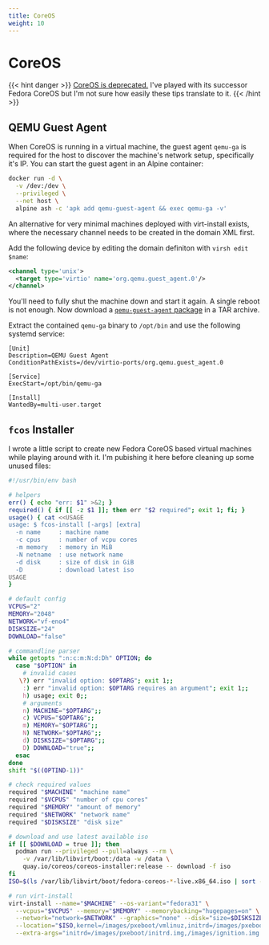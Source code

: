 ```yaml
---
title: CoreOS
weight: 10
---
```


# CoreOS

{{< hint danger >}}
[CoreOS is deprecated.](https://coreos.com/os/eol/) I've played with its successor
Fedora CoreOS but I'm not sure how easily these tips translate to it.
{{< /hint >}}

## QEMU Guest Agent

When CoreOS is running in a virtual machine, the guest agent `qemu-ga` is required
for the host to discover the machine's network setup, specifically it's IP.
You can start the guest agent in an Alpine container:

```sh
docker run -d \
  -v /dev:/dev \
  --privileged \
  --net host \
  alpine ash -c 'apk add qemu-guest-agent && exec qemu-ga -v'
```

An alternative for very minimal machines deployed with virt-install exists,
where the necessary channel needs to be created in the domain XML first.

Add the following device by editing the domain definiton with `virsh edit $name`:

```xml
<channel type='unix'>
  <target type='virtio' name='org.qemu.guest_agent.0'/>
</channel>
```

You'll need to fully shut the machine down and start it again. A single reboot
is not enough. Now download a [`qemu-guest-agent` package](https://pkgs.org/download/qemu-guest-agent) in a TAR archive.

Extract the contained `qemu-ga` binary to `/opt/bin` and use the following
systemd service:

```systemd
[Unit]
Description=QEMU Guest Agent
ConditionPathExists=/dev/virtio-ports/org.qemu.guest_agent.0

[Service]
ExecStart=/opt/bin/qemu-ga

[Install]
WantedBy=multi-user.target
```

## `fcos` Installer

I wrote a little script to create new Fedora CoreOS based virtual machines while
playing around with it. I'm pubishing it here before cleaning up some unused files:

```bash
#!/usr/bin/env bash

# helpers
err() { echo "err: $1" >&2; }
required() { if [[ -z $1 ]]; then err "$2 required"; exit 1; fi; }
usage() { cat <<USAGE
usage: $ fcos-install [-args] [extra]
  -n name     : machine name
  -c cpus     : number of vcpu cores
  -m memory   : memory in MiB
  -N netname  : use network name
  -d disk     : size of disk in GiB
  -D          : download latest iso
USAGE
}

# default config
VCPUS="2"
MEMORY="2048"
NETWORK="vf-eno4"
DISKSIZE="24"
DOWNLOAD="false"

# commandline parser
while getopts ":n:c:m:N:d:Dh" OPTION; do
  case "$OPTION" in
    # invalid cases
   \?) err "invalid option: $OPTARG"; exit 1;;
    :) err "invalid option: $OPTARG requires an argument"; exit 1;;
    h) usage; exit 0;;
    # arguments
    n) MACHINE="$OPTARG";;
    c) VCPUS="$OPTARG";;
    m) MEMORY="$OPTARG";;
    N) NETWORK="$OPTARG";;
    d) DISKSIZE="$OPTARG";;
    D) DOWNLOAD="true";;
  esac
done
shift "$((OPTIND-1))"

# check required values
required "$MACHINE" "machine name"
required "$VCPUS" "number of cpu cores"
required "$MEMORY" "amount of memory"
required "$NETWORK" "network name"
required "$DISKSIZE" "disk size"

# download and use latest available iso
if [[ $DOWNLOAD = true ]]; then
  podman run --privileged --pull=always --rm \
    -v /var/lib/libvirt/boot:/data -w /data \
    quay.io/coreos/coreos-installer:release -- download -f iso
fi
ISO=$(ls /var/lib/libvirt/boot/fedora-coreos-*-live.x86_64.iso | sort -rV | head -1)

# run virt-install
virt-install --name="$MACHINE" --os-variant="fedora31" \
  --vcpus="$VCPUS" --memory="$MEMORY" --memorybacking="hugepages=on" \
  --network="network=$NETWORK" --graphics="none" --disk="size=$DISKSIZE" \
  --location="$ISO,kernel=/images/pxeboot/vmlinuz,initrd=/images/pxeboot/initrd.img" \
  --extra-args="initrd=/images/pxeboot/initrd.img,/images/ignition.img mitigations=auto,nosmt systemd.unified_cgroup_hierarchy=0 coreos.liveiso=$(basename "${ISO%%-live.x86_64.iso}") ignition.firstboot ignition.platform.id=qemu console=tty0 console=ttyS0,115200n8"
```
